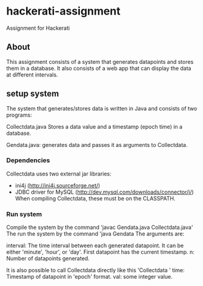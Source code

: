 hackerati-assignment
====================

Assignment for Hackerati

## About ##
This assignment consists of a system that generates datapoints and stores them in a database. It also consists of a web app that can display the data at different intervals. 

## setup system ##
The system that generates/stores data is written in Java and consists of two programs: 

Collectdata.java
Stores a data value and a timestamp (epoch time) in a database. 

Gendata.java: 
generates data and passes it as arguments to Collectdata. 

### Dependencies ###
Collectdata uses two external jar libraries: 
- ini4j (http://ini4j.sourceforge.net/)
- JDBC driver for MySQL (http://dev.mysql.com/downloads/connector/j/)
When compiling Collectdata, these must be on the CLASSPATH. 

### Run system ###
Compile the system by the command 'javac Gendata.java Collectdata.java' 
The run the system by the command 'java Gendata <interval> <n>
The arguments are: 

interval: The time interval between each generated datapoint. It can be either 'minute', 'hour', or 'day'. First datapoint has the current timestamp. 
n: Number of datapoints generated. 

It is also possible to call Collectdata directly like this 'Collectdata <time> <val>'
time: Timestamp of datapoint in 'epoch' format. 
val: some integer value. 


